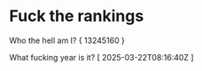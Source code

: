 # Fuck the rankings

Who the hell am I?
{ 13245160 }

What fucking year is it?
[ 2025-03-22T08:16:40Z ]
